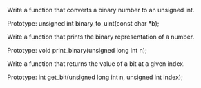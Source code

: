 Write a function that converts a binary number to an unsigned int.

Prototype: unsigned int binary_to_uint(const char *b);

Write a function that prints the binary representation of a number.

Prototype: void print_binary(unsigned long int n);

Write a function that returns the value of a bit at a given index.

Prototype: int get_bit(unsigned long int n, unsigned int index);
